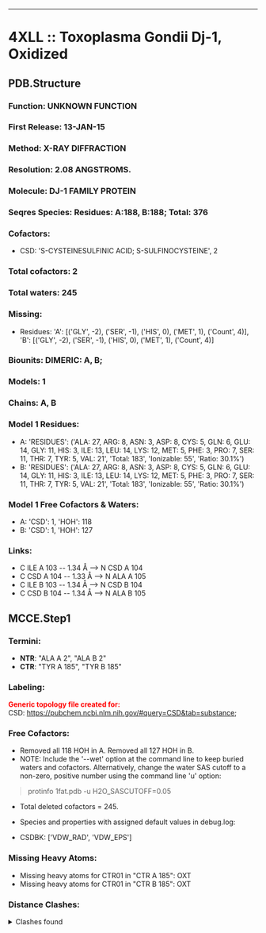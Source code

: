 ---
# 4XLL :: Toxoplasma Gondii Dj-1, Oxidized
## PDB.Structure
### Function: UNKNOWN FUNCTION
### First Release: 13-JAN-15
### Method: X-RAY DIFFRACTION
### Resolution: 2.08 ANGSTROMS.
### Molecule: DJ-1 FAMILY PROTEIN
### Seqres Species: Residues: A:188, B:188; Total: 376
### Cofactors:
  - CSD:
 'S-CYSTEINESULFINIC ACID; S-SULFINOCYSTEINE', 2

### Total cofactors: 2
### Total waters: 245
### Missing:
  - Residues:
 'A': [('GLY', -2), ('SER', -1), ('HIS', 0), ('MET', 1), ('Count', 4)],
 'B': [('GLY', -2), ('SER', -1), ('HIS', 0), ('MET', 1), ('Count', 4)]

### Biounits: DIMERIC: A, B;
### Models: 1
### Chains: A, B
### Model 1 Residues:
  - A:
 'RESIDUES': ('ALA: 27, ARG: 8, ASN: 3, ASP: 8, CYS: 5, GLN: 6, GLU: 14, GLY: 11, HIS: 3, ILE: 13, LEU: 14, LYS: 12, MET: 5, PHE: 3, PRO: 7, SER: 11, THR: 7, TYR: 5, VAL: 21', 'Total: 183', 'Ionizable: 55',
              'Ratio: 30.1%')
  - B:
 'RESIDUES': ('ALA: 27, ARG: 8, ASN: 3, ASP: 8, CYS: 5, GLN: 6, GLU: 14, GLY: 11, HIS: 3, ILE: 13, LEU: 14, LYS: 12, MET: 5, PHE: 3, PRO: 7, SER: 11, THR: 7, TYR: 5, VAL: 21', 'Total: 183', 'Ionizable: 55',
              'Ratio: 30.1%')

### Model 1 Free Cofactors & Waters:
  - A:
 'CSD': 1, 'HOH': 118
  - B:
 'CSD': 1, 'HOH': 127

### Links:
  - C  ILE A 103 -- 1.34 Å --> N  CSD A 104
  - C  CSD A 104 -- 1.33 Å --> N  ALA A 105
  - C  ILE B 103 -- 1.34 Å --> N  CSD B 104
  - C  CSD B 104 -- 1.34 Å --> N  ALA B 105

## MCCE.Step1
### Termini:
 - <strong>NTR</strong>: "ALA A   2", "ALA B   2"
 - <strong>CTR</strong>: "TYR A 185", "TYR B 185"

### Labeling:
<strong><font color='red'>Generic topology file created for:</font></strong>  
CSD: https://pubchem.ncbi.nlm.nih.gov/#query=CSD&tab=substance; 

### Free Cofactors:
  - Removed all 118 HOH in A. Removed all 127 HOH in B.
  - NOTE: Include the '--wet' option at the command line to keep buried waters and cofactors. Alternatively, change the water SAS cutoff to a non-zero, positive number using the command line 'u' option:
  > protinfo 1fat.pdb -u H2O_SASCUTOFF=0.05
  - Total deleted cofactors = 245.
  - Species and properties with assigned default values in debug.log:

  - CSDBK: ['VDW_RAD', 'VDW_EPS']


### Missing Heavy Atoms:
  -    Missing heavy atoms for CTR01 in "CTR A 185":   OXT
  -    Missing heavy atoms for CTR01 in "CTR B 185":   OXT

### Distance Clashes:
<details><summary>Clashes found</summary>

- d= 1.53: " CA  NTR A   2" to " CB  ALA A   2"
- d= 1.53: " CA  NTR B   2" to " CB  ALA B   2"

</details>

